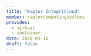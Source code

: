 ```yaml
---
title: "Raptor IntegriCloud"
member: raptorcomputingsystems
provides:
  - virtual
  - container
date: 2020-03-11
draft: false
---
```

